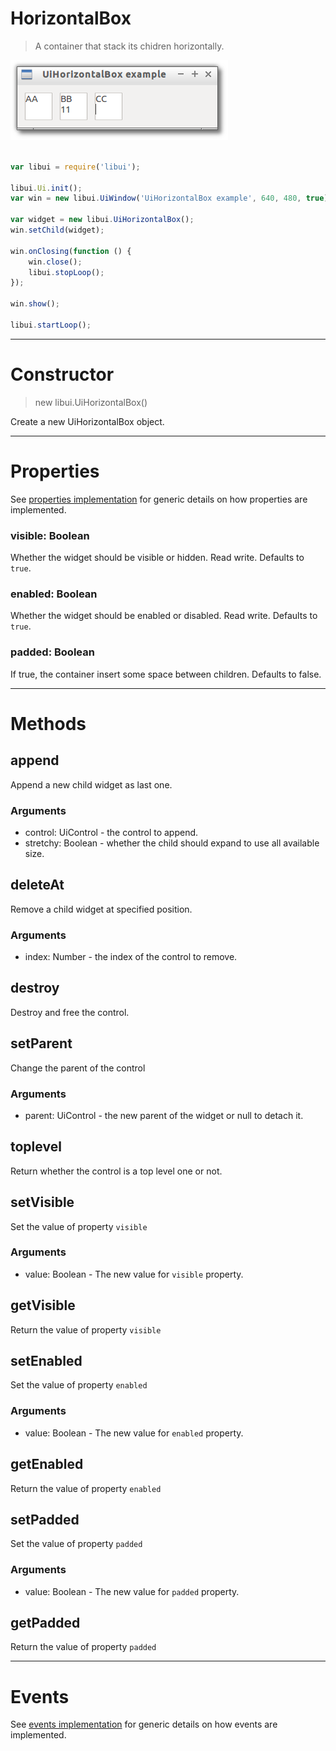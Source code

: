 
# HorizontalBox

> A container that stack its chidren horizontally.

![UiHorizontalBox example](media/UiHorizontalBox.png)

```js

var libui = require('libui');

libui.Ui.init();
var win = new libui.UiWindow('UiHorizontalBox example', 640, 480, true);

var widget = new libui.UiHorizontalBox();
win.setChild(widget);

win.onClosing(function () {
	win.close();
	libui.stopLoop();
});

win.show();

libui.startLoop();

```

---

# Constructor

> new libui.UiHorizontalBox()

Create a new UiHorizontalBox object.

---

# Properties

See [properties implementation](properties.md) for generic details on how properties are implemented.


### visible: Boolean

Whether the widget should be visible or hidden. 
Read write.
Defaults to `true`.



### enabled: Boolean

Whether the widget should be enabled or disabled. 
Read write.
Defaults to `true`.



### padded: Boolean

If true, the container insert some space between children. 
Defaults to false.




---

# Methods


## append

Append a new child widget as last one.


### Arguments

* control: UiControl - the control to append.
* stretchy: Boolean - whether the child should expand to use all available size.



## deleteAt

Remove a child widget at specified position.


### Arguments

* index: Number - the index of the control to remove.



## destroy

Destroy and free the control.




## setParent

Change the parent of the control


### Arguments

* parent: UiControl - the new parent of the widget or null to detach it.



## toplevel

Return whether the control is a top level one or not.




## setVisible

Set the value of property `visible`

### Arguments

* value: Boolean - The new value for `visible` property.

## getVisible

Return the value of property `visible`



## setEnabled

Set the value of property `enabled`

### Arguments

* value: Boolean - The new value for `enabled` property.

## getEnabled

Return the value of property `enabled`



## setPadded

Set the value of property `padded`

### Arguments

* value: Boolean - The new value for `padded` property.

## getPadded

Return the value of property `padded`



---

# Events

See [events implementation](events.md) for generic details on how events are implemented.



